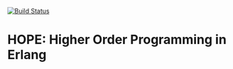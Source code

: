 [![Build Status](https://travis-ci.org/ibnfirnas/hope.svg?branch=master)](https://travis-ci.org/ibnfirnas/hope)

HOPE: Higher Order Programming in Erlang
========================================
